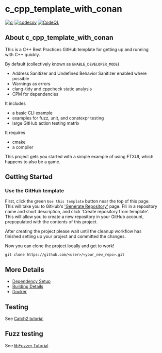 # c_cpp_template_with_conan

[![ci](https://github.com/CWndpkj/c_cpp_template_with_conan/actions/workflows/ci.yml/badge.svg)](https://github.com/CWndpkj/c_cpp_template_with_conan/actions/workflows/ci.yml)
[![codecov](https://codecov.io/gh/CWndpkj/c_cpp_template_with_conan/branch/main/graph/badge.svg)](https://codecov.io/gh/CWndpkj/c_cpp_template_with_conan)
[![CodeQL](https://github.com/CWndpkj/c_cpp_template_with_conan/actions/workflows/codeql-analysis.yml/badge.svg)](https://github.com/CWndpkj/c_cpp_template_with_conan/actions/workflows/codeql-analysis.yml)

## About c_cpp_template_with_conan

This is a C++ Best Practices GitHub template for getting up and running with C++ quickly.

By default (collectively known as `ENABLE_DEVELOPER_MODE`)

 * Address Sanitizer and Undefined Behavior Sanitizer enabled where possible
 * Warnings as errors
 * clang-tidy and cppcheck static analysis
 * CPM for dependencies

It includes

 * a basic CLI example
 * examples for fuzz, unit, and constexpr testing
 * large GitHub action testing matrix

It requires

 * cmake
 * a compiler


This project gets you started with a simple example of using FTXUI, which happens to also be a game.


## Getting Started

### Use the GitHub template
First, click the green `Use this template` button near the top of this page.
This will take you to GitHub's ['Generate Repository'](https://github.com/CWndpkj/c_cpp_template_with_conan/generate)
page.
Fill in a repository name and short description, and click 'Create repository from template'.
This will allow you to create a new repository in your GitHub account,
prepopulated with the contents of this project.

After creating the project please wait until the cleanup workflow has finished 
setting up your project and committed the changes.

Now you can clone the project locally and get to work!

    git clone https://github.com/<user>/<your_new_repo>.git

## More Details

 * [Dependency Setup](README_dependencies.md)
 * [Building Details](README_building.md)
 * [Docker](README_docker.md)

## Testing

See [Catch2 tutorial](https://github.com/catchorg/Catch2/blob/master/docs/tutorial.md)

## Fuzz testing

See [libFuzzer Tutorial](https://github.com/google/fuzzing/blob/master/tutorial/libFuzzerTutorial.md)


